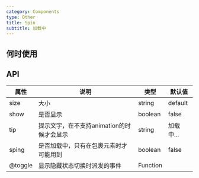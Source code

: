 ```yaml
---
category: Components
type: Other
title: Spin
subtitle: 加载中
---
```



## 何时使用


## API

属性 | 说明 | 类型 | 默认值
-----|-----|-----|------
size | 大小 | string | default
show | 是否显示 | boolean | false
tip  | 提示文字，在不支持animation的时候才会显示 | string | 加载中...
sping | 是否加载中，只有在包裹元素时才可能用到 | boolean | false
@toggle | 显示隐藏状态切换时派发的事件 | Function | |

